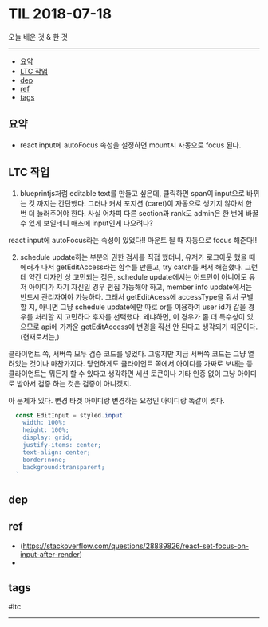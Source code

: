# TIL 2018-07-18

오늘 배운 것 & 한 것

--------------------------


- [요약](#요약)
- [LTC 작업](#ltc-작업)
- [dep](#dep)
- [ref](#ref)
- [tags](#tags)


## 요약
- react input에 autoFocus 속성을 설정하면 mount시 자동으로 focus 된다.


## LTC 작업
1. blueprintjs처럼 editable text를 만들고 싶은데, 클릭하면 span이 input으로 바뀌는 것 까지는 간단했다. 그러나 커서 포지션 (caret)이 자동으로 생기지 않아서 한 번 더 눌러주어야 한다. 사실 어차피 다른 section과 rank도 admin은 한 번에 바꿀 수 있게 보일테니 애초에 input인게 나으려나?

react input에 autoFocus라는 속성이 있었다!! 마운트 될 때 자동으로 focus 해준다!!

2. schedule update하는 부분의 권한 검사를 직접 했더니, 유저가 로그아웃 했을 때 에러가 나서 getEditAccess라는 함수를 만들고, try catch를 써서 해결했다. 그런데 약간 디자인 상 고민되는 점은, schedule update에서는 어드민이 아니어도 유저 아이디가 자기 자신일 경우 편집 가능해야 하고, member info update에서는 반드시 관리자여야 가능하다. 그래서 getEditAcess에 accessType을 줘서 구별할 지, 아니면 그냥 schedule update에만 따로 or를 이용하여 user id가 같을 경우를 처리할 지 고민하다 후자를 선택했다. 왜냐하면, 이 경우가 좀 더 특수성이 있으므로 api에 가까운 getEditAccess에 변경을 줘선 안 된다고 생각되기 때문이다. (현재로서는,)

클라이언트 쪽, 서버쪽 모두 검증 코드를 넣었다. 그렇지만 지금 서버쪽 코드는 그냥 열려있는 것이나 마찬가지다. 당연하게도 클라이언트 쪽에서 아이디를 가짜로 보내는 등 클라이언트는 뭐든지 할 수 있다고 생각하면 세션 토큰이나 기타 인증 없이 그냥 아이디로 받아서 검증 하는 것은 검증이 아니겠지. 

아 문제가 있다. 변경 타겟 아이디랑 변경하는 요청인 아이디랑 똑같이 썻다. 


```js
  const EditInput = styled.input`
    width: 100%;
    height: 100%;
    display: grid;
    justify-items: center;
    text-align: center;
    border:none;
    background:transparent;
  `
```
## dep

## ref
- (https://stackoverflow.com/questions/28889826/react-set-focus-on-input-after-render)
- 

## tags
  #ltc



--------------------------


 